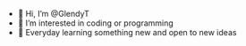 - 👋 Hi, I’m @GlendyT
- 👀 I’m interested in  coding or programming
- 🌱 Everyday learning something new and open to new ideas


<!---
GlendyT/GlendyT is a ✨ special ✨ repository because its `README.md` (this file) appears on your GitHub profile.
You can click the Preview link to take a look at your changes.
--->
